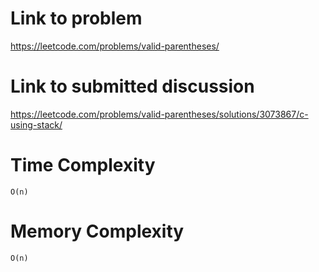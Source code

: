 # Link to problem
https://leetcode.com/problems/valid-parentheses/

# Link to submitted discussion
https://leetcode.com/problems/valid-parentheses/solutions/3073867/c-using-stack/

# Time Complexity
`O(n)`

# Memory Complexity
`O(n)`
